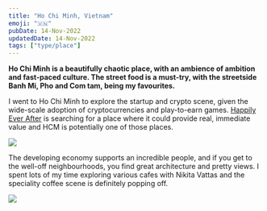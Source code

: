 ```yaml
---
title: "Ho Chi Minh, Vietnam"
emoji: "🇻‍🇳"
pubDate: 14-Nov-2022
updatedDate: 14-Nov-2022
tags: ["type/place"]
---
```


**Ho Chi Minh is a beautifully chaotic place, with an ambience of ambition and fast-paced culture. The street food is a must-try, with the streetside Banh Mi, Pho and Com tam, being my favourites.**

I went to Ho Chi Minh to explore the startup and crypto scene, given the wide-scale adoption of cryptocurrencies and play-to-earn games. [Happily Ever After](https://hea.care/) is searching for a place where it could provide real, immediate value and HCM is potentially one of those places.

![](https://urbit-dock.fra1.digitaloceanspaces.com/thoughts/egg-coffee-hcm.jpeg)

The developing economy supports an incredible people, and if you get to the well-off neighbourhoods, you find great architecture and pretty views. I spent lots of my time exploring various cafes with Nikita Vattas and the speciality coffee scene is definitely popping off.

![](https://urbit-dock.fra1.digitaloceanspaces.com/thoughts/landmark-81-hcm.jpeg)